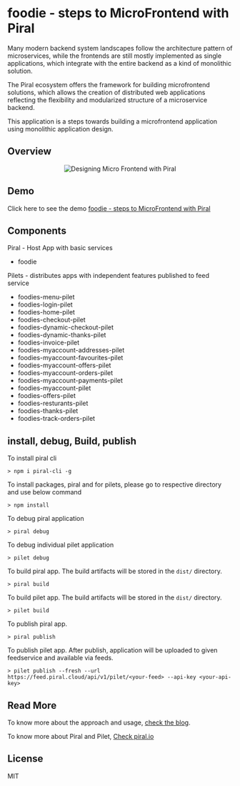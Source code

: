 # foodie - steps to MicroFrontend with Piral

Many modern backend system landscapes follow the architecture pattern of microservices, while the frontends are still mostly implemented as single applications, which integrate with the entire backend as a kind of monolithic solution.

The Piral ecosystem offers the framework for building microfrontend solutions, which allows the creation of distributed web applications reflecting the flexibility and modularized structure of a microservice backend.

This application is a steps towards building a microfrontend application using monolithic application design.

## Overview

<p align="center">
    <img  alt="Designing Micro Frontend with Piral" src="https://tireades.sirv.com/img/piral/overview.d3a77986.png" class="img-responsive">
</p>

## Demo

Click here to see the demo [foodie - steps to MicroFrontend with Piral](https://mrityunjayk.github.io/foodies/)

## Components
Piral - Host App with basic services
  - foodie
  
Pilets - distributes apps with independent features published to feed service
  - foodies-menu-pilet
  - foodies-login-pilet
  - foodies-home-pilet
  - foodies-checkout-pilet
  - foodies-dynamic-checkout-pilet
  - foodies-dynamic-thanks-pilet
  - foodies-invoice-pilet
  - foodies-myaccount-addresses-pilet
  - foodies-myaccount-favourites-pilet
  - foodies-myaccount-offers-pilet
  - foodies-myaccount-orders-pilet
  - foodies-myaccount-payments-pilet
  - foodies-myaccount-pilet
  - foodies-offers-pilet
  - foodies-resturants-pilet
  - foodies-thanks-pilet
  - foodies-track-orders-pilet



## install, debug, Build, publish

To install piral cli
```
> npm i piral-cli -g
```

To install packages, piral and for pilets, please go to respective directory and use below command
```
> npm install
```

To debug piral application
```
> piral debug
```

To debug individual pilet application
```
> pilet debug
```

To build piral app. The build artifacts will be stored in the `dist/` directory. 
```
> piral build
```

To build pilet app. The build artifacts will be stored in the `dist/` directory. 
```
> pilet build
```

To publish piral app.  
```
> piral publish
```

To publish pilet app. After publish, application will be uploaded to given feedservice and available via feeds. 
```
> pilet publish --fresh --url https://feed.piral.cloud/api/v1/pilet/<your-feed> --api-key <your-api-key>
```

## Read More
To know more about the approach and usage, [check the blog](https://medium.com/).

To know more about Piral and Pilet, [Check piral.io](https://docs.piral.io/)

## License

MIT
